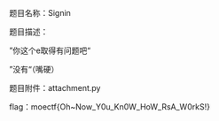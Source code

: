 题目名称：Signin

题目描述：

”你这个e取得有问题吧“

”没有“（嘴硬）						

题目附件：attachment.py

flag：moectf{Oh~Now_Y0u_Kn0W_HoW_RsA_W0rkS!}